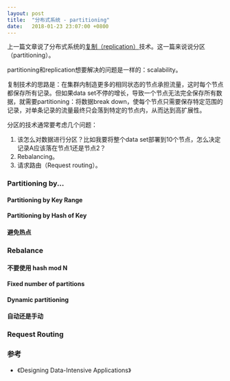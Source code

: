 ```yaml
---
layout: post
title:  "分布式系统 - partitioning"
date:   2018-01-23 23:07:00 +0800
---
```


上一篇文章说了分布式系统的[复制（replication）](/2018/02/06/distributed-system-replication.html)技术。这一篇来说说分区（partitioning）。

partitioning和replication想要解决的问题是一样的：scalability。

复制技术的思路是：在集群内制造更多的相同状态的节点承担流量，这时每个节点都保存所有记录。但如果data set不停的增长，导致一个节点无法完全保存所有数据，就需要partitioning：将数据break down，使每个节点只需要保存特定范围的记录，对单条记录的流量最终只会落到特定的节点内，从而达到高扩展性。

分区的技术通常要考虑几个问题：

1. 该怎么对数据进行分区？比如我要将整个data set部署到10个节点，怎么决定记录A应该落在节点1还是节点2？
2. Rebalancing。
3. 请求路由（Request routing）。

### Partitioning by...

#### Partitioning by Key Range

#### Partitioning by Hash of Key

#### 避免热点

### Rebalance

#### 不要使用 hash mod N

#### Fixed number of partitions

#### Dynamic partitioning

#### 自动还是手动

### Request Routing

### 参考

- 《Designing Data-Intensive Applications》
